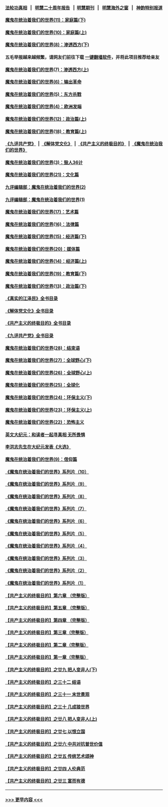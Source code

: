 #### [法轮功真相](https://github.com/gfw-breaker/truth/blob/master/README.md?t=0) &nbsp;&nbsp;|&nbsp;&nbsp; [明慧二十周年报告](https://github.com/gfw-breaker/mh-reports/blob/master/README.md?t=0) &nbsp;&nbsp;|&nbsp;&nbsp;[明慧期刊](https://github.com/gfw-breaker/mh-qikan) &nbsp;&nbsp;|&nbsp;&nbsp; [明慧海外之窗](https://github.com/gfw-breaker/mh-news/blob/master/README.md?t=0) &nbsp;&nbsp;|&nbsp;&nbsp; [神韵特别报道](https://github.com/gfw-breaker/mh-news/blob/master/shenyun.md?t=0)
#### [魔鬼在统治着我们的世界(11)：家庭篇(下)](../pages/nsc422/n10440961.md?t=12082001) 
#### [魔鬼在统治着我们的世界(10)：家庭篇(上)](../pages/nsc422/n10435448.md?t=12082001) 
#### [魔鬼在统治着我们的世界(8)：渗透西方(下)](../pages/nsc422/n10429603.md?t=12082001) 
#### 五毛举报越来越频繁，请网友们前往下载 [一键翻墙软件](https://github.com/gfw-breaker/ssr-accounts)，并将此项目推荐给亲友
#### [魔鬼在统治着我们的世界(7)：渗透西方(上)](../pages/nsc422/n10426013.md?t=12082001) 
#### [魔鬼在统治着我们的世界(6)：输出革命](../pages/nsc422/n10421536.md?t=12082001) 
#### [魔鬼在统治着我们的世界(5)：东方杀戮](../pages/nsc422/n10417707.md?t=12082001) 
#### [魔鬼在统治着我们的世界(4)：欧洲发端](../pages/nsc422/n10414890.md?t=12082001) 
#### [魔鬼在统治着我们的世界(12)：政治篇(上)](../pages/nsc422/n10444576.md?t=12082001) 
#### [魔鬼在统治着我们的世界(18)：教育篇(上)](../pages/nsc422/n10526970.md?t=12082001) 
#### [《九评共产党》](https://github.com/begood0513/9ping.md/blob/master/README.md) &nbsp;|&nbsp; [《解体党文化》](../../../../jtdwh.md/blob/master/README.md)  &nbsp;|&nbsp; [《共产主义的终极目的》](../../../../gczydzjmd.md/blob/master/README.md) &nbsp;|&nbsp; [《魔鬼在统治我们的世界》](../../../../mgztzwmdsj.md/blob/master/README.md) 
#### [魔鬼在统治着我们的世界(3)：毁人36计](../pages/nsc422/n10411583.md?t=12082001) 
#### [魔鬼在统治着我们的世界(21)：文化篇](../pages/nsc422/n10597706.md?t=12082001) 
#### [九评编辑部：魔鬼在统治着我们的世界(2)](../pages/nsc422/n10410036.md?t=12082001) 
#### [九评编辑部：魔鬼在统治着我们的世界(1)](../pages/nsc422/n10406825.md?t=12082001) 
#### [魔鬼在统治着我们的世界(17)：艺术篇](../pages/nsc422/n10499093.md?t=12082001) 
#### [魔鬼在统治着我们的世界(16)：法律篇](../pages/nsc422/n10485969.md?t=12082001) 
#### [魔鬼在统治着我们的世界(15)：经济篇(下)](../pages/nsc422/n10469975.md?t=12082001) 
#### [魔鬼在统治着我们的世界(20)：媒体篇](../pages/nsc422/n10586579.md?t=12082001) 
#### [魔鬼在统治着我们的世界(14)：经济篇(上)](../pages/nsc422/n10457370.md?t=12082001) 
#### [魔鬼在统治着我们的世界(19)：教育篇(下)](../pages/nsc422/n10564808.md?t=12082001) 
#### [魔鬼在统治着我们的世界(13)：政治篇(下)](../pages/nsc422/n10448270.md?t=12082001) 
#### [《真实的江泽民》全书目录](../pages/nsc422/n13721399.md?t=12082001) 
#### [《解体党文化》全书目录](../pages/nsc422/n13721157.md?t=12082001) 
#### [《共产主义的终极目的》全书目录](../pages/nsc422/n13721048.md?t=12082001) 
#### [《九评共产党》全书目录](../pages/nsc422/n13708085.md?t=12082001) 
#### [魔鬼在统治着我们的世界(28)：结束语](../pages/nsc422/n10936246.md?t=12082001) 
#### [魔鬼在统治着我们的世界(27)：全球野心(下)](../pages/nsc422/n10928319.md?t=12082001) 
#### [魔鬼在统治着我们的世界(26)：全球野心(上)](../pages/nsc422/n10900318.md?t=12082001) 
#### [魔鬼在统治着我们的世界(25)：全球化](../pages/nsc422/n10788205.md?t=12082001) 
#### [魔鬼在统治着我们的世界(24)：环保主义(下)](../pages/nsc422/n10695307.md?t=12082001) 
#### [魔鬼在统治着我们的世界(23)：环保主义(上)](../pages/nsc422/n10688613.md?t=12082001) 
#### [魔鬼在统治着我们的世界(22)：恐怖主义](../pages/nsc422/n10614727.md?t=12082001) 
#### [英文大纪元：和读者一起寻真相 无所畏惧](../pages/nsc422/n12542027.md?t=12082001) 
#### [李洪志先生在大纪元发表《大选》](../pages/nsc422/n12534746.md?t=12082001) 
#### [魔鬼在统治着我们的世界(9)：信仰篇](../pages/nsc422/n10432159.md?t=12082001) 
#### [《魔鬼在统治着我们的世界》系列片（10）](../pages/nsc422/n12292670.md?t=12082001) 
#### [《魔鬼在统治着我们的世界》系列片（9）](../pages/nsc422/n12290859.md?t=12082001) 
#### [《魔鬼在统治着我们的世界》系列片（8）](../pages/nsc422/n12287445.md?t=12082001) 
#### [《魔鬼在统治着我们的世界》系列片（7）](../pages/nsc422/n12283425.md?t=12082001) 
#### [《魔鬼在统治着我们的世界》系列片（6）](../pages/nsc422/n12282314.md?t=12082001) 
#### [《魔鬼在统治着我们的世界》系列片（5）](../pages/nsc422/n12281419.md?t=12082001) 
#### [《魔鬼在统治着我们的世界》系列片（4）](../pages/nsc422/n12274024.md?t=12082001) 
#### [《魔鬼在统治着我们的世界》系列片（3）](../pages/nsc422/n12271322.md?t=12082001) 
#### [《魔鬼在统治着我们的世界》系列片（2）](../pages/nsc422/n12269049.md?t=12082001) 
#### [《魔鬼在统治着我们的世界》系列片（1）](../pages/nsc422/n12267575.md?t=12082001) 
#### [【共产主义的终极目的】第六章 （完整版）](../pages/nsc422/n11428913.md?t=12082001) 
#### [【共产主义的终极目的】第五章 （完整版）](../pages/nsc422/n11428912.md?t=12082001) 
#### [【共产主义的终极目的】第四章 （完整版）](../pages/nsc422/n11428907.md?t=12082001) 
#### [【共产主义的终极目的】第三章（完整版）](../pages/nsc422/n11428848.md?t=12082001) 
#### [【共产主义的终极目的】第二章（完整版）](../pages/nsc422/n11428831.md?t=12082001) 
#### [【共产主义的终极目的】第一章（完整版）](../pages/nsc422/n11417651.md?t=12082001) 
#### [【共产主义的终极目的】之廿九 把人变非人(下)](../pages/nsc422/n11344140.md?t=12082001) 
#### [【共产主义的终极目的】之三十二 结语](../pages/nsc422/n11360535.md?t=12082001) 
#### [【共产主义的终极目的】之三十一 末世景观](../pages/nsc422/n11351129.md?t=12082001) 
#### [【共产主义的终极目的】之三十 几成狼世界](../pages/nsc422/n11348280.md?t=12082001) 
#### [【共产主义的终极目的】之廿八 把人变非人(上)](../pages/nsc422/n11340492.md?t=12082001) 
#### [【共产主义的终极目的】之廿七 以恨立国](../pages/nsc422/n11336944.md?t=12082001) 
#### [【共产主义的终极目的】之廿六 中共对抗普世价值](../pages/nsc422/n11324785.md?t=12082001) 
#### [【共产主义的终极目的】之廿五 传统艺术颂神](../pages/nsc422/n11296396.md?t=12082001) 
#### [【共产主义的终极目的】之廿四 人伦典范](../pages/nsc422/n11296397.md?t=12082001) 
#### [【共产主义的终极目的】之廿三 富而有德](../pages/nsc422/n11283598.md?t=12082001) 

----
#### [ >>> 更早内容 <<< ](../indexes/nsc422-earlier.md)
